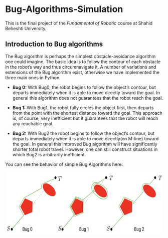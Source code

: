 # Bug-Algorithms-Simulation

This is the final project of the *Fundamental of Robotic* course at Shahid Beheshti University.

## Introduction to Bug algorithms
The Bug algorithm is perhaps the simplest obstacle-avoidance algorithm one could imagine. The basic idea is to follow the contour of each obstacle in the robot’s way and thus circumnavigate it. A number of variations and extensions of the Bug algorithm exist, otherwise we have implemented the three main ones in Python.

- **Bug 0:** With Bug0, the robot begins to follow the object’s contour, but departs immediately when it is able to move directly toward the goal. In general this algorithm does not guarantees that the robot reach the goal.

- **Bug 1:**  With Bug1, the robot fully circles the object first, then departs from the point with the shortest distance toward the goal. This approach is, of course, very inefficient but it guarantees that the robot will reach any reachable goal.

- **Bug 2:**  With Bug2 the robot begins to follow the object’s contour, but departs immediately when it is able to move directly(on M-line) toward the goal. In general this improved Bug algorithm will have significantly shorter total robot travel. However, one can still construct situations in which Bug2 is arbitrarily inefficient.

You can see the behavior of simple Bug Algorithms here:
<p align="center">
  <img src="https://github.com/mohammadhashemii/Bug-Algorithms-Simulation/blob/main/images/bug-algorithms.jpg" height="200">	
</p>